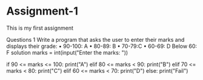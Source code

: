 # Assignment-1
This is my first assignment 

Questions 1 Write a program that asks the user to enter their marks and displays
their grade:
• 90-100: A
• 80-89: B
• 70-79:C
• 60-69: D
Below 60: F
solution 
marks = int(input("Enter the marks: "))

if 90 <= marks <= 100:
    print("A")
elif 80 <= marks < 90:
    print("B")
elif 70 <= marks < 80:
    print("C")
elif 60 <= marks < 70:
    print("D")
else:
    print("Fail")